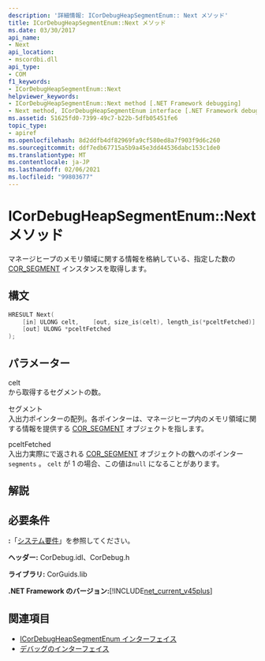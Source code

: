 ```yaml
---
description: '詳細情報: ICorDebugHeapSegmentEnum:: Next メソッド'
title: ICorDebugHeapSegmentEnum::Next メソッド
ms.date: 03/30/2017
api_name:
- Next
api_location:
- mscordbi.dll
api_type:
- COM
f1_keywords:
- ICorDebugHeapSegmentEnum::Next
helpviewer_keywords:
- ICorDebugHeapSegmentEnum::Next method [.NET Framework debugging]
- Next method, ICorDebugHeapSegmentEnum interface [.NET Framework debugging]
ms.assetid: 51625fd0-7399-49c7-b22b-5dfb05451fe6
topic_type:
- apiref
ms.openlocfilehash: 8d2ddfb4df82969fa9cf580ed8a7f903f9d6c260
ms.sourcegitcommit: ddf7edb67715a5b9a45e3dd44536dabc153c1de0
ms.translationtype: MT
ms.contentlocale: ja-JP
ms.lasthandoff: 02/06/2021
ms.locfileid: "99803677"
---
```

# <a name="icordebugheapsegmentenumnext-method"></a>ICorDebugHeapSegmentEnum::Next メソッド

マネージヒープのメモリ領域に関する情報を格納している、指定した数の [COR_SEGMENT](cor-segment-structure.md) インスタンスを取得します。  
  
## <a name="syntax"></a>構文  
  
```cpp  
HRESULT Next(  
    [in] ULONG celt,    [out, size_is(celt), length_is(*pceltFetched)] COR_SEGMENT segments[],
    [out] ULONG *pceltFetched  
);  
```  
  
## <a name="parameters"></a>パラメーター  

 celt  
 から取得するセグメントの数。  
  
 セグメント  
 入出力ポインターの配列。各ポインターは、マネージヒープ内のメモリ領域に関する情報を提供する [COR_SEGMENT](cor-segment-structure.md) オブジェクトを指します。  
  
 pceltFetched  
 入出力実際にで返される [COR_SEGMENT](cor-segment-structure.md) オブジェクトの数へのポインター `segments` 。 `celt` が 1 の場合、この値は`null` になることがあります。  
  
## <a name="remarks"></a>解説  
  
## <a name="requirements"></a>必要条件  

 **:**「[システム要件](../../get-started/system-requirements.md)」を参照してください。  
  
 **ヘッダー:** CorDebug.idl、CorDebug.h  
  
 **ライブラリ:** CorGuids.lib  
  
 **.NET Framework のバージョン:**[!INCLUDE[net_current_v45plus](../../../../includes/net-current-v45plus-md.md)]  
  
## <a name="see-also"></a>関連項目

- [ICorDebugHeapSegmentEnum インターフェイス](icordebugheapsegmentenum-interface.md)
- [デバッグのインターフェイス](debugging-interfaces.md)
